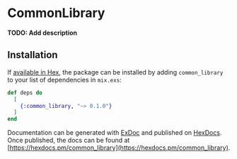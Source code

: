 # CommonLibrary

**TODO: Add description**

## Installation

If [available in Hex](https://hex.pm/docs/publish), the package can be installed
by adding `common_library` to your list of dependencies in `mix.exs`:

```elixir
def deps do
  [
    {:common_library, "~> 0.1.0"}
  ]
end
```

Documentation can be generated with [ExDoc](https://github.com/elixir-lang/ex_doc)
and published on [HexDocs](https://hexdocs.pm). Once published, the docs can
be found at [https://hexdocs.pm/common_library](https://hexdocs.pm/common_library).

